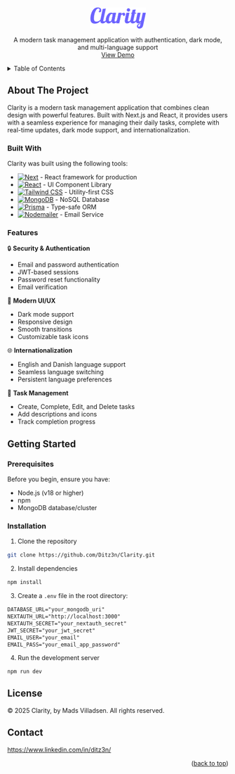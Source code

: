 <!-- SectionID for "back to top" button -->

<a id="readme-top"></a>

<!-- PROJECT LOGO -->

<br />
<div align="center">
  <a href="https://github.com/Ditz3n/Clarity">
    <img src="./public/images/logo_light.png" target="_blank" alt="Logo" width="127,5" height="48">
  </a>

<p align="center">
    A modern task management application with authentication, dark mode, and multi-language support
    <br />
    <a href="https://clarity-coral-mu.vercel.app/">View Demo</a>
  </p>
</div>

<!-- TABLE OF CONTENTS -->

<details>
  <summary>Table of Contents</summary>
  <ol>
    <li>
      <a href="#about-the-project">About The Project</a>
      <ul>
        <li><a href="#built-with">Built With</a></li>
        <li><a href="#features">Features</a></li>
      </ul>
    </li>
    <li>
      <a href="#getting-started">Getting Started</a>
      <ul>
        <li><a href="#prerequisites">Prerequisites</a></li>
        <li><a href="#installation">Installation</a></li>
      </ul>
    </li>
    <li><a href="#license">License</a></li>
    <li><a href="#contact">Contact</a></li>
  </ol>
</details>

## About The Project

Clarity is a modern task management application that combines clean design with powerful features. Built with Next.js and React, it provides users with a seamless experience for managing their daily tasks, complete with real-time updates, dark mode support, and internationalization.

### Built With

Clarity was built using the following tools:

* [![Next][Next.js]][Next-url] - React framework for production
* [![React][React]][React-url] - UI Component Library
* [![Tailwind CSS][TailwindCSS]][TailwindCSS-url] - Utility-first CSS
* [![MongoDB][MongoDB]][MongoDB-url] - NoSQL Database
* [![Prisma][Prisma]][Prisma-url] - Type-safe ORM
* [![Nodemailer][Nodemailer]][Nodemailer-url] - Email Service

### Features

🔒 **Security & Authentication**

- Email and password authentication
- JWT-based sessions
- Password reset functionality
- Email verification

🎨 **Modern UI/UX**

- Dark mode support
- Responsive design
- Smooth transitions
- Customizable task icons

🌐 **Internationalization**

- English and Danish language support
- Seamless language switching
- Persistent language preferences

📱 **Task Management**

- Create, Complete, Edit, and Delete tasks
- Add descriptions and icons
- Track completion progress

## Getting Started

### Prerequisites

Before you begin, ensure you have:

* Node.js (v18 or higher)
* npm
* MongoDB database/cluster

### Installation

1. Clone the repository

```bash
git clone https://github.com/Ditz3n/Clarity.git
```

2. Install dependencies

```bash
npm install
```

3. Create a `.env` file in the root directory:

```env
DATABASE_URL="your_mongodb_uri"
NEXTAUTH_URL="http://localhost:3000"
NEXTAUTH_SECRET="your_nextauth_secret"
JWT_SECRET="your_jwt_secret"
EMAIL_USER="your_email"
EMAIL_PASS="your_email_app_password"
```

4. Run the development server

```bash
npm run dev
```

## License

© 2025 Clarity, by Mads Villadsen. All rights reserved.

## Contact

https://www.linkedin.com/in/ditz3n/

<p align="right">(<a href="#readme-top">back to top</a>)</p>

[Next.js]: https://img.shields.io/badge/Next.js-black?logo=next.js&logoColor=white
[Next-url]: https://nextjs.org/
[React]: https://img.shields.io/badge/React-%2320232a.svg?logo=react&logoColor=%2361DAFB
[React-url]: https://react.dev/
[MongoDB]: https://img.shields.io/badge/MongoDB-%234ea94b.svg?logo=mongodb&logoColor=white
[MongoDB-url]: https://www.mongodb.com/
[TailwindCSS]: https://img.shields.io/badge/Tailwind%20CSS-%2338B2AC.svg?logo=tailwind-css&logoColor=white
[TailwindCSS-url]: https://tailwindcss.com/
[Prisma]: https://img.shields.io/badge/Prisma-2D3748?logo=prisma&logoColor=white
[Prisma-url]: https://www.prisma.io/
[Nodemailer]: https://img.shields.io/badge/Nodemailer-6DA55F?logo=node.js&logoColor=white
[Nodemailer-url]: https://www.nodemailer.com/
